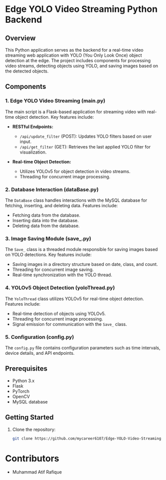 # Edge YOLO Video Streaming Python Backend

## Overview

This Python application serves as the backend for a real-time video streaming web application with YOLO (You Only Look Once) object detection at the edge. The project includes components for processing video streams, detecting objects using YOLO, and saving images based on the detected objects.

## Components

### 1. **Edge YOLO Video Streaming (main.py)**

The main script is a Flask-based application for streaming video with real-time object detection. Key features include:

- **RESTful Endpoints:**
  - `/api/update_filter` (POST): Updates YOLO filters based on user input.
  - `/api/get_filter` (GET): Retrieves the last applied YOLO filter for visualization.

- **Real-time Object Detection:**
  - Utilizes YOLOv5 for object detection in video streams.
  - Threading for concurrent image processing.

### 2. **Database Interaction (dataBase.py)**

The `DataBase` class handles interactions with the MySQL database for fetching, inserting, and deleting data. Features include:

- Fetching data from the database.
- Inserting data into the database.
- Deleting data from the database.

### 3. **Image Saving Module (save_.py)**

The `Save_` class is a threaded module responsible for saving images based on YOLO detections. Key features include:

- Saving images in a directory structure based on date, class, and count.
- Threading for concurrent image saving.
- Real-time synchronization with the YOLO thread.

### 4. **YOLOv5 Object Detection (yoloThread.py)**

The `YoloThread` class utilizes YOLOv5 for real-time object detection. Features include:

- Real-time detection of objects using YOLOv5.
- Threading for concurrent image processing.
- Signal emission for communication with the `Save_` class.

### 5. **Configuration (config.py)**

The `config.py` file contains configuration parameters such as time intervals, device details, and API endpoints.

## Prerequisites

- Python 3.x
- Flask
- PyTorch
- OpenCV
- MySQL database

## Getting Started

1. Clone the repository:

   ```bash
   git clone https://github.com/mycareer6107/Edge-YOLO-Video-Streaming-Python-Backend.git

# Contributors
- Muhammad Atif Rafique
